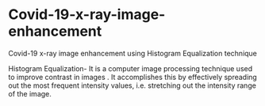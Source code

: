 # Covid-19-x-ray-image-enhancement
Covid-19 x-ray image enhancement using Histogram Equalization technique 

Histogram Equalization- It is a computer image processing technique used to improve contrast in images .
It accomplishes this by effectively spreading out the most frequent intensity values, i.e. stretching out the intensity range of the image.

